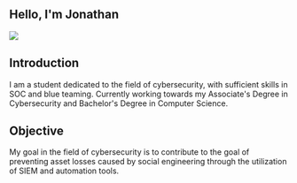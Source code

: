 ## Hello, I'm Jonathan
<a href="https://www.linkedin.com/in/jonathan-assouline-sampson-253662353/"><img src="https://img.shields.io/badge/-LinkedIn-0072b1?&style=for-the-badge&logo=linkedin&logoColor=white" /></a>

## Introduction

I am a student dedicated to the field of cybersecurity, with sufficient skills in SOC and blue teaming. Currently working towards my Associate's Degree in Cybersecurity and Bachelor's Degree in Computer Science.

## Objective

My goal in the field of cybersecurity is to contribute to the goal of preventing asset losses caused by social engineering through the utilization of SIEM and automation tools.


<!--
**jonasssam/jonasssam** is a ✨ _special_ ✨ repository because its `README.md` (this file) appears on your GitHub profile.

Here are some ideas to get you started:

- 🔭 I’m currently working on ...
- 🌱 I’m currently learning ...
- 👯 I’m looking to collaborate on ...
- 🤔 I’m looking for help with ...
- 💬 Ask me about ...
- 📫 How to reach me: ...
- 😄 Pronouns: ...
- ⚡ Fun fact: ...
--
ALSO could add Tools, Network, Endpoint, SIEM, Certs>
